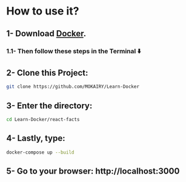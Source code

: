# How to use it?

## 1- Download [Docker](https://www.docker.com/products/docker-desktop/).

### 1.1- Then follow these steps in the Terminal ⬇️

## 2- Clone this Project:

```bash
git clone https://github.com/MOKAIRY/Learn-Docker
```

## 3- Enter the directory:

```bash
cd Learn-Docker/react-facts
```

## 4- Lastly, type:

```bash
docker-compose up --build
```
## 5- Go to your browser: http://localhost:3000
